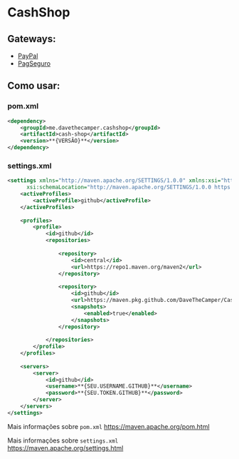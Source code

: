 # CashShop

## Gateways:

  <ul>
    <li><a href="https://github.com/DaveTheCamper/PayPalGateway" target="_blank">PayPal</a></li>
    <li><a href="https://github.com/DaveTheCamper/PagSeguroGateway" target="_blank">PagSeguro</a></li>
  </ul>

## Como usar:

### pom.xml
```xml 
<dependency>
    <groupId>me.davethecamper.cashshop</groupId>
    <artifactId>cash-shop</artifactId>
    <version>**{VERSÃO}**</version>
</dependency>
```
### settings.xml
```xml
<settings xmlns="http://maven.apache.org/SETTINGS/1.0.0" xmlns:xsi="http://www.w3.org/2001/XMLSchema-instance"
      xsi:schemaLocation="http://maven.apache.org/SETTINGS/1.0.0 https://maven.apache.org/xsd/settings-1.0.0.xsd">
    <activeProfiles>
        <activeProfile>github</activeProfile>
    </activeProfiles>
  
    <profiles>
        <profile>
            <id>github</id>
            <repositories>
            
                <repository>
                    <id>central</id>
                    <url>https://repo1.maven.org/maven2</url>
                </repository>
                
                <repository>
                    <id>github</id>
                    <url>https://maven.pkg.github.com/DaveTheCamper/CashShop</url>
                    <snapshots>
                        <enabled>true</enabled>
                    </snapshots>
                </repository>
                
            </repositories>
        </profile>
    </profiles>
  
    <servers>
        <server>
            <id>github</id>
            <username>**{SEU.USERNAME.GITHUB}**</username>
            <password>**{SEU.TOKEN.GITHUB}**</password>
        </server>
    </servers>
</settings>
```

Mais informações sobre ``pom.xml`` https://maven.apache.org/pom.html

Mais informações sobre ``settings.xml`` https://maven.apache.org/settings.html
